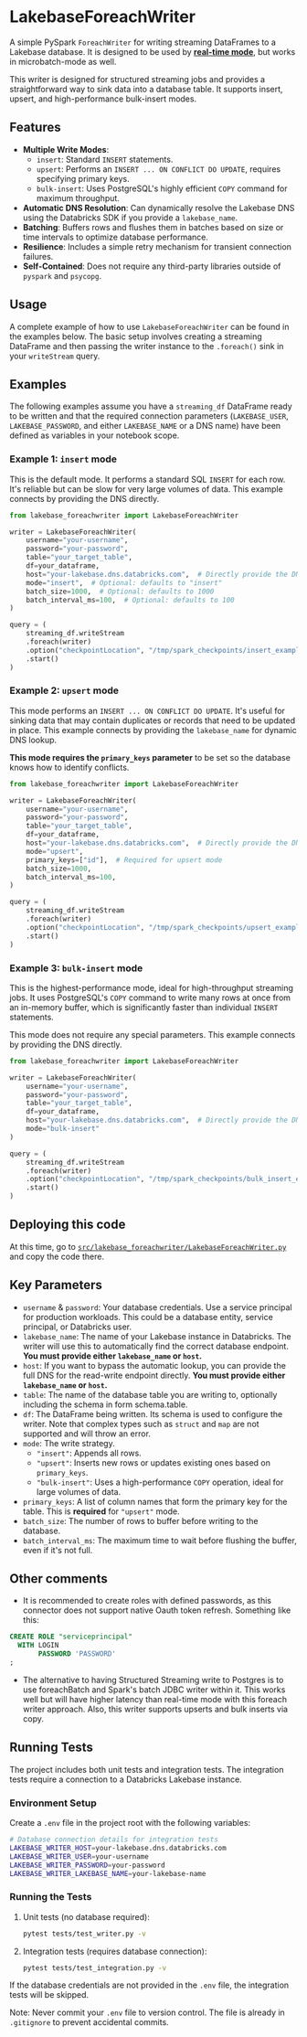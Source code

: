 # LakebaseForeachWriter

A simple PySpark `ForeachWriter` for writing streaming DataFrames to a Lakebase database. It is designed to be used by **[ real-time mode](https://www.databricks.com/dataaisummit/session/real-time-mode-technical-deep-dive-how-we-built-sub-300-millisecond)**, but works in microbatch-mode as well.

This writer is designed for structured streaming jobs and provides a straightforward way to sink data into a database table. It supports insert, upsert, and high-performance bulk-insert modes.

## Features

-   **Multiple Write Modes**:
    -   `insert`: Standard `INSERT` statements.
    -   `upsert`: Performs an `INSERT ... ON CONFLICT DO UPDATE`, requires specifying primary keys.
    -   `bulk-insert`: Uses PostgreSQL's highly efficient `COPY` command for maximum throughput.
-   **Automatic DNS Resolution**: Can dynamically resolve the Lakebase DNS using the Databricks SDK if you provide a `lakebase_name`.
-   **Batching**: Buffers rows and flushes them in batches based on size or time intervals to optimize database performance.
-   **Resilience**: Includes a simple retry mechanism for transient connection failures.
-   **Self-Contained**: Does not require any third-party libraries outside of `pyspark` and `psycopg`.

## Usage

A complete example of how to use `LakebaseForeachWriter` can be found in the examples below. The basic setup involves creating a streaming DataFrame and then passing the writer instance to the `.foreach()` sink in your `writeStream` query.

## Examples

The following examples assume you have a `streaming_df` DataFrame ready to be written and that the required connection parameters (`LAKEBASE_USER`, `LAKEBASE_PASSWORD`, and either `LAKEBASE_NAME` or a DNS name) have been defined as variables in your notebook scope.

### Example 1: `insert` mode

This is the default mode. It performs a standard SQL `INSERT` for each row. It's reliable but can be slow for very large volumes of data. This example connects by providing the DNS directly.

```python
from lakebase_foreachwriter import LakebaseForeachWriter

writer = LakebaseForeachWriter(
    username="your-username",
    password="your-password",
    table="your_target_table",
    df=your_dataframe,
    host="your-lakebase.dns.databricks.com",  # Directly provide the DNS
    mode="insert",  # Optional: defaults to "insert"
    batch_size=1000,  # Optional: defaults to 1000
    batch_interval_ms=100,  # Optional: defaults to 100
)

query = (
    streaming_df.writeStream
    .foreach(writer)
    .option("checkpointLocation", "/tmp/spark_checkpoints/insert_example")
    .start()
)
```

### Example 2: `upsert` mode

This mode performs an `INSERT ... ON CONFLICT DO UPDATE`. It's useful for sinking data that may contain duplicates or records that need to be updated in place. This example connects by providing the `lakebase_name` for dynamic DNS lookup.

**This mode requires the `primary_keys` parameter** to be set so the database knows how to identify conflicts.

```python
from lakebase_foreachwriter import LakebaseForeachWriter

writer = LakebaseForeachWriter(
    username="your-username",
    password="your-password",
    table="your_target_table",
    df=your_dataframe,
    host="your-lakebase.dns.databricks.com",  # Directly provide the DNS
    mode="upsert",
    primary_keys=["id"],  # Required for upsert mode
    batch_size=1000,
    batch_interval_ms=100,
)

query = (
    streaming_df.writeStream
    .foreach(writer)
    .option("checkpointLocation", "/tmp/spark_checkpoints/upsert_example")
    .start()
)
```

### Example 3: `bulk-insert` mode

This is the highest-performance mode, ideal for high-throughput streaming jobs. It uses PostgreSQL's `COPY` command to write many rows at once from an in-memory buffer, which is significantly faster than individual `INSERT` statements.

This mode does not require any special parameters. This example connects by providing the DNS directly.

```python
from lakebase_foreachwriter import LakebaseForeachWriter

writer = LakebaseForeachWriter(
    username="your-username",
    password="your-password",
    table="your_target_table",
    df=your_dataframe,
    host="your-lakebase.dns.databricks.com",  # Directly provide the DNS
    mode="bulk-insert"
)

query = (
    streaming_df.writeStream
    .foreach(writer)
    .option("checkpointLocation", "/tmp/spark_checkpoints/bulk_insert_example")
    .start()
)
```

## Deploying this code

At this time, go to [`src/lakebase_foreachwriter/LakebaseForeachWriter.py`](src/lakebase_foreachwriter/LakebaseForeachWriter.py) and copy the code there.

## Key Parameters

-   `username` & `password`: Your database credentials. Use a service principal for production workloads. This could be a database entity, service principal, or Databricks user.
-   `lakebase_name`: The name of your Lakebase instance in Databricks. The writer will use this to automatically find the correct database endpoint. **You must provide either `lakebase_name` or `host`.**
-   `host`: If you want to bypass the automatic lookup, you can provide the full DNS for the read-write endpoint directly. **You must provide either `lakebase_name` or `host`.**
-   `table`: The name of the database table you are writing to, optionally including the schema in form schema.table.
-   `df`: The DataFrame being written. Its schema is used to configure the writer. Note that complex types such as `struct` and `map` are not supported and will throw an error.
-   `mode`: The write strategy.
    -   `"insert"`: Appends all rows.
    -   `"upsert"`: Inserts new rows or updates existing ones based on `primary_keys`.
    -   `"bulk-insert"`: Uses a high-performance `COPY` operation, ideal for large volumes of data.
-   `primary_keys`: A list of column names that form the primary key for the table. This is **required** for `"upsert"` mode.
-   `batch_size`: The number of rows to buffer before writing to the database.
-   `batch_interval_ms`: The maximum time to wait before flushing the buffer, even if it's not full. 


## Other comments

- It is recommended to create roles with defined passwords, as this connector does not support native Oauth token refresh. Something like this:
```sql
CREATE ROLE "serviceprincipal"
  WITH LOGIN
       PASSWORD 'PASSWORD'
;
```
- The alternative to having Structured Streaming write to Postgres is to use foreachBatch and Spark's batch JDBC writer within it. This works well but will have higher latency than real-time mode with this foreach writer approach. Also, this writer supports upserts and bulk inserts via copy.

## Running Tests

The project includes both unit tests and integration tests. The integration tests require a connection to a Databricks Lakebase instance.

### Environment Setup

Create a `.env` file in the project root with the following variables:

```bash
# Database connection details for integration tests
LAKEBASE_WRITER_HOST=your-lakebase.dns.databricks.com
LAKEBASE_WRITER_USER=your-username
LAKEBASE_WRITER_PASSWORD=your-password
LAKEBASE_WRITER_LAKEBASE_NAME=your-lakebase-name
```

### Running the Tests

1. Unit tests (no database required):
   ```bash
   pytest tests/test_writer.py -v
   ```

2. Integration tests (requires database connection):
   ```bash
   pytest tests/test_integration.py -v
   ```

If the database credentials are not provided in the `.env` file, the integration tests will be skipped.

Note: Never commit your `.env` file to version control. The file is already in `.gitignore` to prevent accidental commits.